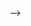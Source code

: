 <!-- - [ジョーンズベクトル](#ジョーンズベクトル)
- [ジョーンズベクトルの見方](#ジョーンズベクトルの見方)
- [直線偏光](#直線偏光)
- [円偏光](#円偏光)
- [楕円偏光](#楕円偏光)
- [ジョーンズ行列](#ジョーンズ行列)
- [1/2波長板](#12波長板)
- [1/4波長板](#14波長板)
- [直線偏光子](#直線偏光子)
- [SLM](#slm)


## ジョーンズベクトル

光というのは電場と磁場が

のように進んでいきます.

振幅や波長はなじみ深いと思いますが,ここでは光の**偏光**という特徴について見ていきます.

電場だけに着目すると

のように水平に振動するものや

のように $\frac{\pi}{4}$ 傾いて振動するものなどがあります.

この電場を $x$ 軸(水平方向), $y$ 軸(垂直方向)に分けて考えてみます.

ベクトルで表すと

$$
\vec{E} = 
\begin{bmatrix}
E_{x0} e^{i\varphi_x} \newline
E_{y0} e^{i\varphi_y}
\end{bmatrix} \quad (1)
$$

と書けます.

これは1941年にアメリカの物理学者ジョーンズ(R. Clark Jones)によって考案されたもので **ジョーンズベクトル** と言い,上式のように書くことで偏光状態を **複素ベクトル** によって表すことができます. $x,y$ 成分の振幅や位相の違いによって色々な偏光状態が表されます.

ここで **※全体にかかる振幅の大きさや位相は偏光の状態に影響しない** ことに注意してくださいこれは

- 全体にかかる振幅とは、例えば水平方向に振動している電場の振動の幅が変わるだけで水平であるという形は変わらない.
- 全体にかかる位相とは、例えば水平方向に振動している電場をどの瞬間から観測するのか(右に一番振れているところから観測するのか,左に一番振れているところから観測するのか)の違いであり物理的にはどちらも同じ電場を表している.

ということに対応しています.つまり $(1)$ 式は

$$
\vec{E}=E _ {x0} e^{i\varphi _ x}
\begin{bmatrix}
1 \newline
\frac{E _ {y0}}{E _ {x0}} e^{i(\varphi _ y-\varphi _ x)}
\end{bmatrix}\propto
\begin{bmatrix}
1 \newline
a e^{i\delta}
\end{bmatrix}
$$

- $a = \frac{E _ {y0}}{E _ {x0}}$
- $\delta = \varphi _ y-\varphi _ x$

としても同じ偏光状態を表しているということです.

## ジョーンズベクトルの見方

ジョーンズベクトルは複素ベクトルであるので成分だけで見るとどのような偏光状態を表しているかは一目ではわからないです.そこでこのベクトルが時間変化したときにどのような形になるかを考えます.時間変化を見たいので $e^{i\omega t}$ をかけます.

$$
\vec{E}=e^{i\omega t}
\begin{bmatrix}
E_{x0} e^{i\varphi_x} \newline
E_{y0} e^{i\varphi_y}
\end{bmatrix}
$$

次にこのベクトルを実部と虚部に分けます.

$$
\vec{E}=
\begin{bmatrix}
E_{x0}[\cos{\omega t}\cos{\varphi _ x}-\sin{\omega t}\sin{\varphi _ x}+i(\cos{\omega t}\sin{\varphi _ x}+\sin{\omega t}\cos{\varphi _ x})] \newline
E_{y0}[\cos{\omega t}\cos{\varphi _ y}-\sin{\omega t}\sin{\varphi _ y}+i(\cos{\omega t}\sin{\varphi _ y}+\sin{\omega t}\cos{\varphi _ y})] 
\end{bmatrix}
$$

最後に実部をとり $t$ を変化させたときのベクトルの軌跡を見れば良いです.

$$
Re(\vec{E})=
\begin{bmatrix}
E_{x0}(\cos{\omega t}\cos{\varphi _ x}-\sin{\omega t}\sin{\varphi _ x}) \newline
E_{y0}(\cos{\omega t}\cos{\varphi _ y}-\sin{\omega t}\sin{\varphi _ y}) 
\end{bmatrix}
$$

例えば

- $E _ {x0}=E _ {y0}=1$
- $\varphi _ x=0$
- $\varphi _ y=\frac{\pi}{2}$

であれば

$$
\vec{E}=
\begin{bmatrix}
1 \newline
i
\end{bmatrix}
$$

となりますがこれを先ほどの操作をすると

$$
Re(\vec{E})=
\begin{bmatrix}
\cos{\omega t} \newline
-\sin{\omega t}
\end{bmatrix}
$$

となります. $t$ を変化させるとこれは $x-y$ 平面で右回りの軌道になるので

$$
\vec{E}=
\begin{bmatrix}
1 \newline
i
\end{bmatrix}
$$

は右回り円偏光を表していることが分かりました.

そもそも波を複素数で表現するのは実部だけ( $\cos$ だけ)で考えると計算が面倒になるという問題を解決するためだったので最終的には実部を取るというのは理にかなっています.

次の項からは代表的な偏光状態について考えます.

<div style="page-break-before:always"></div>

## 直線偏光

例えば $(1)$ 式において $x,y$ 成分の振幅と位相が共に等しいとき,つまり

$$
\varphi_y = \varphi_x
$$

$$
E_{y0} = E_{x0}
$$

のときジョーンズベクトルは

$$
\boldsymbol{E} = E_{x0} e^{i \varphi_x}
\begin{bmatrix}
1 \newline
1
\end{bmatrix}
$$

となり、これは反時計回りに $\frac{\pi}{4}$ だけ傾いた直線偏光を表している。

## 円偏光

次に振幅が等しく$x$ 成分が $y$ 成分より $\frac{\pi}{2}$ だけ進んでいる場合を考える。(例えば $x$ 成分が $\cos{\varphi_x}$ なら $y$ 成分は $\cos{(\varphi_x-\frac{\pi}{2})}=\sin{\varphi_x}$ のように波が $y$ 成分の方が $z$ 軸性の方向にずれている)

$$
\begin{aligned}
\varphi_y &= \varphi_x - \frac{\pi}{2} \newline
\varphi_y - \varphi_x &= -\frac{\pi}{2} \newline
\therefore \delta &= -\frac{\pi}{2}
\end{aligned}
$$

※位相差を $\delta$ とした。

を(1)に代入すると

$$
\begin{aligned}
\boldsymbol{E} &= E_{x0}
\begin{bmatrix}
e^{i \varphi_x} \newline
e^{i (\varphi_x - \frac{\pi}{2})}
\end{bmatrix} \newline
&= E_{x0} e^{i\varphi_x}
\begin{bmatrix}
1 \newline
e^{-i\pi}
\end{bmatrix} \newline
&= E_{x0} e^{i\varphi_x}
\begin{bmatrix}
1 \\
-i
\end{bmatrix} \newline
\end{aligned}
$$

これは**左回り円偏光**を表している。

なぜなら、これも実部をとると

$$
Re(\boldsymbol{E}) = \frac{1}{\sqrt{2}}
\begin{bmatrix}
\cos{\varphi_x} \newline
\sin{\varphi_x}
\end{bmatrix}
$$

となるがこれは $\varphi_x$ を変化させていくと $x-y$ 平面で左回りに回転するベクトル場になる。

同様に $y$ 成分が $x$ 成分より $\frac{\pi}{2}$ だけ遅れている場合を考えると

$$
\boldsymbol{E} = E_{x0} e^{i\varphi_x}
\begin{bmatrix}
1 \newline
i
\end{bmatrix}
$$

これは右回り円偏光を表している。

なぜなら、これも実部をとると

$$
Re(\boldsymbol{E}) = E _ {x0}
\begin{bmatrix}
\cos{\varphi _ x} \newline
-\sin{\varphi _ x}
\end{bmatrix}
$$

となり、先ほどとは逆に左回り円偏光になる。

これは

のように電場が変化しているということで

$z$ 軸正の方向から見ると電場が

のように変化する。

まとめると

**電場の振動方向はジョーンズベクトルという複素ベクトルで表現することができ、偏光状態を変えるということはジョーンズベクトルを変えるということである。**

【補足】

ここで左右円偏光を表す2つのベクトルの内積をとってみると

$$
E_{x0}^2 e^{2i\varphi _ x}
\begin{aligned}
\begin{bmatrix}
1 & -i
\end{bmatrix}
^*
\begin{bmatrix}
1  \newline
i
\end{bmatrix}
\end{aligned}
= 0
$$

となり直交していることが分かる。

実は任意の偏光状態は左右円偏光の重ね合わせで表すことができる。

それだけでなく、基底の取り方は無数にある。

後の項でこれは詳しく説明する。

## 楕円偏光

直線をめちゃくちゃ楕円、円を全然楕円じゃない、とすると任意の偏光分布は楕円偏光として考えていい(直線、円偏光を楕円偏光の特殊形と考える。)

## ジョーンズ行列

偏光状態を変えるということはジョーンズベクトルを異なるジョーンズベクトルに変換することだと言った。

変換させる方法として**波長板**と呼ばれているものを使う。

$2$成分ベクトルを変換させるということはこの波長板という素子は $2 \times 2$ の行列とみなせそうだと思える。

実際に行列で表現でき、この行列を**ジョーンズ行列**という。

波長板は遅相子(retardar)と呼ばれ、2つの直交する電場の一方の位相を変化させる。

どちらの位相を遅らせるかで2通りの種類があるがここでは

$y$ 成分の位相が進むように($x$成分の位相が遅れるように)方向を選ぶ。(yを進相軸に選ぶ。)

それぞれの位相を独立に変化させるので行列の非対角成分は0になると予想できる。

確かに波長板は

$$
\begin{aligned}
J &=
\begin{bmatrix}
e^{i\varphi_x} & 0 \newline
0 & e^{i\varphi_y}
\end{bmatrix} \newline
&= e^{i\varphi_x}
\begin{bmatrix}
1 & 0 \newline
0 & e^{i(\varphi_y - \varphi_x)}
\end{bmatrix} \newline
&= e^{i\varphi_x}
\begin{bmatrix}
1 & 0 \newline
0 & e^{i\delta}
\end{bmatrix} \newline
\end{aligned}
$$

となる。(例によって位相差を $\delta$ とした。)

偏光素子では位相差をどのくらい与えるのだけが重要なのであると述べたのでこれを

$$
J =
\begin{bmatrix}
1 & 0 \newline
0 & e^{i\delta}
\end{bmatrix}
$$

とする。

ここでこの行列の転置をとって複素共役をとったものと元の行列を掛けてみると、これは単位行列になる。

つまり偏光素子を行列で表したものは**ユニタリー行列**であることが分かる。

また、偏光子は $x-y$ 平面でどのくらい傾けるかという自由度があり, $\theta$ だけ回転させるとジョーンズ行列は

$$
\begin{aligned}
J &=
\begin{bmatrix}
\cos{\theta} & -\sin{\theta} \newline
\sin{\theta} & \cos{\theta}
\end{bmatrix}
\begin{bmatrix}
1 & 0 \newline
0 & e^{i\delta}
\end{bmatrix}
\begin{bmatrix}
\cos{\theta} & \sin{\theta} \newline
-\sin{\theta} & \cos{\theta}
\end{bmatrix} \newline
&= 
\begin{bmatrix}
\cos{\theta} & -e^{i\delta} \sin{\theta} \newline
\sin{\theta} & e^{i\delta} \cos{\theta}
\end{bmatrix}
\begin{bmatrix}
\cos{\theta} & \sin{\theta} \newline
-\sin{\theta} & \cos{\theta}
\end{bmatrix} \newline
\therefore J &= 
\begin{bmatrix}
e^{i\delta} \sin^2{\theta} + \cos^2{\theta} & \sin{\theta} \cos{\theta} (1 - e^{i\delta}) \\
\sin{\theta} \cos{\theta} (1 - e^{i\delta}) & \sin^2{\theta} + e^{i\delta} \cos^2{\theta}
\end{bmatrix} \newline
\end{aligned}
$$

となる。

次の項では位相差をどのくらい与えるかを考える
## 1/2波長板

位相差を $\delta=\pi$ 与えるものを **1/2波長板(HWP:Half Wave Plate)** という。

前項で導出した式に代入してみると

$$
\begin{aligned}
J_{HWP(\theta)} &=
\begin{bmatrix}
-\sin^2{\theta} + \cos^2{\theta} & 2\sin{\theta} \cos{\theta} \newline
2\sin{\theta} \cos{\theta} & \sin^2{\theta} - \cos^2{\theta}
\end{bmatrix} \newline
&= 
\begin{bmatrix}
\cos{2\theta} & \sin{2\theta} \newline
\sin{2\theta} & -\cos{2\theta}
\end{bmatrix}
\end{aligned}
$$

を得る。

特に $\theta = 0$ のときは

$$
J_{HPW(\theta=0)} =
\begin{bmatrix}
1 & 0 \newline
0 & -1
\end{bmatrix}
$$

というジョーンズ行列を得る。

ここに $\frac{\pi}{4}$ だけ傾いた直線偏光

$$
\boldsymbol{E}_{in} = 
\begin{bmatrix}
1 \newline
1
\end{bmatrix}
$$

を入射させると

$$
\boldsymbol{E}_{out} = 
\begin{bmatrix}
1 \newline
-1
\end{bmatrix}
$$

となり, $-\frac{\pi}{4}$ だけ傾いた直線偏光を表していている。

元の状態から時計回りに $2 \times \frac{\pi}{4}$ だけ回転している。

となる。

また、 $\theta = \frac{\pi}{4}$ だけ回転させると

$$
J_{HWP(\theta=\frac{\pi}{4})} =
\begin{bmatrix}
0 & 1 \newline
1 & 0
\end{bmatrix}
$$

となり **x,y成分を交換する** という働きをする。

## 1/4波長板
位相差 $\delta=\frac{\pi}{2}$ であるので

$$
\begin{aligned}
J_{QWP(\theta)} &=
\begin{bmatrix}
e^{i \frac{\pi}{2}} \sin^2{\theta} + \cos^2{\theta} & \sin{\theta} \cos{\theta} (1 - e^{i \frac{\pi}{2}}) \newline
\sin{\theta} \cos{\theta} (1 - e^{i \frac{\pi}{2}}) & \sin^2{\theta} + e^{i \frac{\pi}{2}} \cos^2{\theta}
\end{bmatrix} \newline
&=
\begin{bmatrix}
i \sin^2{\theta} + \cos^2{\theta} & \sin{\theta} \cos{\theta} (1 - i) \\
\sin{\theta} \cos{\theta} (1 - i) & \sin^2{\theta} + i \cos^2{\theta}
\end{bmatrix} \newline
&=
\begin{bmatrix}
1 - i\cos{2\theta} & -i\sin{2\theta} \newline
-i\sin{2\theta} & 1 + i\cos{2\theta}
\end{bmatrix}
\end{aligned}
$$

を得る。

 $\theta = 0$ のときは

$$
J_{QWP(\theta=0)} =
\begin{bmatrix}
1 & 0 \newline
0 & i
\end{bmatrix}
$$

となる。

$\frac{\pi}{4}$ だけ傾いた直線偏光

$$
\boldsymbol{E}_{in} = 
\begin{bmatrix}
1 \newline
1
\end{bmatrix}
$$

を入射させると

$$
\boldsymbol{E}_{out} = 
\begin{bmatrix}
1 \newline
i
\end{bmatrix}
$$

となりこれは右回り円偏光を表している。

## 直線偏光子
波長板とは違ってもっとシンプルに考えることができて

$$
\begin{aligned}
J &=
\begin{bmatrix}
\cos{\theta} & -\sin{\theta} \newline
\sin{\theta} & \cos{\theta}
\end{bmatrix}
\begin{bmatrix}
1 & 0 \newline
0 & 0
\end{bmatrix}
\begin{bmatrix}
\cos{\theta} & \sin{\theta} \newline
-\sin{\theta} & \cos{\theta}
\end{bmatrix} \newline
&= 
\begin{bmatrix}
\cos{\theta} & 0 \newline
\sin{\theta} & 0
\end{bmatrix}
\begin{bmatrix}
\cos{\theta} & \sin{\theta} \newline
-\sin{\theta} & \cos{\theta}
\end{bmatrix} \newline
\therefore J &= 
\begin{bmatrix}
\cos^2{\theta} & \sin{\theta} \cos{\theta} \newline
\sin{\theta} \cos{\theta} & \sin^2{\theta}
\end{bmatrix} \newline
\end{aligned}
$$

となる。
$\frac{\pi}{4}$ 傾ければ

$$
J=
\begin{bmatrix}
1 & 1 \newline
1 & 1
\end{bmatrix}
$$

## SLM

<!-- メーカーによって異なるがここでは $x$ 成分のみ変調(遅らせる)反射型のSLMを考えます.ジョーンズ行列は

$$
J _ {SLM}=
\begin{bmatrix}
-e^{i\delta} & 0 \newline
0 & 1
\end{bmatrix}
$$

$(1,1)$ 成分にマイナスがつきますがこれは反射型であるので反射する前と後で水平方向の軸が反転するためです.ジョーンズベクトルがどのように変わるかを考えます.通常,SLM自体は回転させずにビームの偏光状態を調節するので波長板と違って $\theta$ の自由度はないです.

$$
\begin{aligned}
\begin{bmatrix}
\alpha' \newline
\beta'
\end{bmatrix} &=
\begin{bmatrix}
-e^{i\delta} & 0 \newline
0 & 1
\end{bmatrix}
\begin{bmatrix}
\alpha \newline
\beta
\end{bmatrix} \newline
&=\begin{bmatrix}
-\alpha e^{i\delta} \newline
\beta
\end{bmatrix}
\newline
&=\begin{bmatrix}
-(Re(\alpha)\cos{\delta}-Im(\alpha)\sin{\delta}+i(Re(\alpha)\sin{\delta}+Im(\alpha)\cos{\delta})) \newline
Re(\beta)+iIm(\beta)
\end{bmatrix}
\end{aligned}
$$

となります.次にストークスパラメーターを計算します.

$$
\begin{aligned}
S' _ 1&=(Re(\alpha)\cos{\delta}-Im(\alpha)\sin{\delta})^2+(Re(\alpha)\sin{\delta}+Im(\alpha)\cos{\delta})^2+Re^2(\beta)+Im^2(\beta) \newline
&=Re^2(\alpha)\cos^2{\delta}-2Re(\alpha)Im(\alpha)\sin{\delta}\cos{\delta}+Im^2(\alpha)\sin^2{\delta}+Re^2(\alpha)\sin^2{\delta}+2Re(\alpha)Im(\alpha)\sin{\delta}\cos{\delta}+Im^2(\alpha)\cos^2{\delta}+\vert \beta \vert^2 \newline
&=Re^2(\alpha)+Im^2(\alpha)+\vert \beta \vert^2 \newline
\therefore S' _ 1&=\vert \alpha \vert^2+\vert \beta \vert^2=S _ 1
\end{aligned}
$$

$$
\begin{aligned}
\alpha' \beta'^\ast&=-\bigl(Re(\alpha)\cos{\delta}-Im(\alpha)\sin{\delta}+i(Re(\alpha)\sin{\delta}+Im(\alpha)\cos{\delta})\bigr)(Re(\beta)-iIm(\beta)) \newline
&=Re(\beta)Im(\alpha)\sin{\delta}-Re(\alpha)Re(\beta)\cos{\delta}-Re(\alpha)Im(\beta)\sin{\delta}-Im(\alpha)Im(\beta)\cos{\delta}+i(Re(\alpha)Im(\beta)\cos{\delta}-Re(\alpha)Re(\beta)\sin{\delta}-Im(\alpha)Im(\beta)\sin{\delta}-Re(\beta)Im(\alpha)\cos{\delta})
\end{aligned}
$$

となるが

$$
\alpha \beta^\ast=Re(\alpha)Re(\beta)+Im(\alpha)Im(\beta)+i(Re(\beta)Im(\alpha)-Re(\alpha)Im(\beta))
$$

であるので

$$
\alpha'\beta'^\ast=-Re(\alpha \beta^\ast)\cos{\delta}+Im(\alpha \beta^\ast)\sin{\delta}+i(-Re(\alpha \beta^\ast)\sin{\delta}-Im(\alpha \beta^\ast)\cos{\delta})
$$

となります.よって

$$
\begin{aligned}
S' _ 2&=2Re(\alpha' \beta'^\ast) \newline
&=-2Re(\alpha \beta^\ast)\cos{\delta}+2Im(\alpha \beta^\ast)\sin{\delta} \newline
\therefore S' _ 2 &= -S _ 2\cos{\delta}-S _ 3\sin{\delta}
\end{aligned}
$$

$$
\begin{aligned}
S' _ 3&=-2Im(\alpha' \beta'^\ast) \newline
&=-2Re(\alpha \beta^\ast)\sin{\delta}-2Im(\alpha \beta^\ast)\cos{\delta} \newline
\therefore S' _ 2 &= -S _ 2\sin{\delta}+S _ 3\cos{\delta}
\end{aligned}
$$

$$
\begin{aligned}
\vec{S'} &=
\begin{bmatrix}
S _ 1 \newline
-S _ 2\cos{\delta}-S _ 3\sin{\delta} \newline
-S _ 2\sin{\delta}+S _ 3\cos{\delta}
\end{bmatrix} \newline
\therefore \vec{S'}&=\begin{bmatrix}
1 & 0 & 0 \newline
0 & -\cos{\delta} & -\sin{\delta} \newline
0 & -\sin{\delta} & \cos{\delta}
\end{bmatrix}
\begin{bmatrix}
S _ 1 \newline
S _ 2 \newline
S _ 3
\end{bmatrix}
\end{aligned}
$$ --> -->